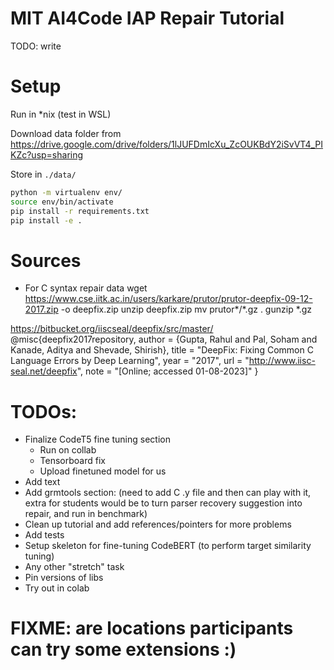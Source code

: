 # MIT AI4Code IAP Repair Tutorial

TODO: write


# Setup
Run in *nix (test in WSL)

Download data folder from  https://drive.google.com/drive/folders/1lJUFDmIcXu_ZcOUKBdY2iSvVT4_PIKZc?usp=sharing

Store in `./data/`


```bash
python -m virtualenv env/
source env/bin/activate
pip install -r requirements.txt
pip install -e .
```


# Sources

* For C syntax repair data
wget https://www.cse.iitk.ac.in/users/karkare/prutor/prutor-deepfix-09-12-2017.zip -o deepfix.zip
unzip deepfix.zip
mv prutor*/*.gz .
gunzip *.gz

https://bitbucket.org/iiscseal/deepfix/src/master/
@misc{deepfix2017repository,
author = {Gupta, Rahul and Pal, Soham and Kanade, Aditya and Shevade, Shirish},
title = "DeepFix: Fixing Common C Language Errors by Deep Learning",
year = "2017",
url = "http://www.iisc-seal.net/deepfix",
note = "[Online; accessed 01-08-2023]"
}


# TODOs:
* Finalize CodeT5 fine tuning section
    - Run on collab
    - Tensorboard fix
    - Upload finetuned model for us
* Add text
* Add grmtools section: (need to add C .y file and then can play with it, extra for students would be
to turn parser recovery suggestion into repair, and run in benchmark)
* Clean up tutorial and add references/pointers for more problems
* Add tests
* Setup skeleton for fine-tuning CodeBERT (to perform target similarity tuning)
* Any other "stretch" task
* Pin versions of libs
* Try out in colab

# FIXME: are locations participants can try some extensions :)
